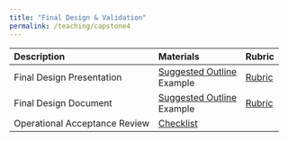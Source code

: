 ```yaml
---
title: "Final Design & Validation"
permalink: /teaching/capstone4
---
```


| Description                     | Materials                | Rubric                                           |
| :--------------------           | :----------------------- | :-----                                           |
| Final Design Presentation       | [Suggested Outline](/teaching/FDPOutline)  <br> Example                     |  [Rubric](/files/CET49x/CET49xRubricFDP.pdf) |
| Final Design Document           | [Suggested Outline](/teaching/FDDOutline) <br> Example                      | [Rubric](/files/CET49x/CET49xRubricWrittenFDD.pdf) |
| Operational Acceptance Review   | [Checklist](/files/CET49x/OARForm.pdf)                                      |                                                  |
